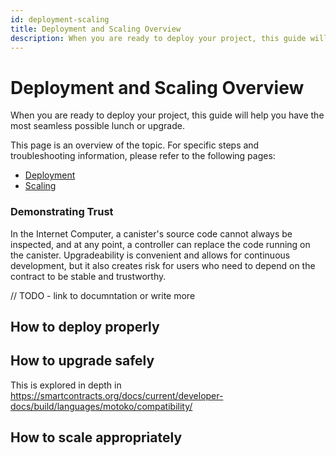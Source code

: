 ```yaml
---
id: deployment-scaling
title: Deployment and Scaling Overview
description: When you are ready to deploy your project, this guide will help you have the most seamless possible lunch or upgrade.
---
```


# Deployment and Scaling Overview

When you are ready to deploy your project, this guide will help you have the most seamless possible lunch or upgrade.

This page is an overview of the topic. For specific steps and troubleshooting information, please refer to the following pages:

* [Deployment](./deploy.md)
* [Scaling](scale.md)

### Demonstrating Trust

In the Internet Computer, a canister's source code cannot always be inspected, and at any point, a controller can replace the code running on the canister. Upgradeability is convenient and allows for continuous development, but it also creates risk for users who need to depend on the contract to be stable and trustworthy.

// TODO - link to documntation or write more

## How to deploy properly



## How to upgrade safely

This is explored in depth in https://smartcontracts.org/docs/current/developer-docs/build/languages/motoko/compatibility/

## How to scale appropriately

